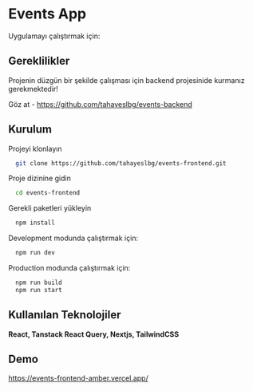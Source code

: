 
# Events App
Uygulamayı çalıştırmak için:


## Gereklilikler

Projenin düzgün bir şekilde çalışması için backend projesinide kurmanız gerekmektedir!

Göz at - https://github.com/tahayeslbg/events-backend


  
## Kurulum

Projeyi klonlayın

```bash
  git clone https://github.com/tahayeslbg/events-frontend.git
```

Proje dizinine gidin

```bash
  cd events-frontend
```

Gerekli paketleri yükleyin

```bash
  npm install
```

Development modunda çalıştırmak için:

```bash
  npm run dev
```

Production modunda çalıştırmak için:

```bash
  npm run build
  npm run start
```

  
## Kullanılan Teknolojiler

**React, Tanstack React Query, Nextjs, TailwindCSS** 



  
## Demo

https://events-frontend-amber.vercel.app/

  